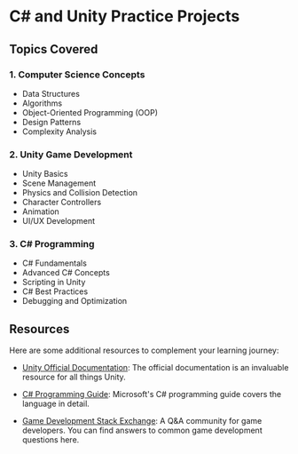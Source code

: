 # C# and Unity Practice Projects

## Topics Covered

### 1. Computer Science Concepts
- Data Structures
- Algorithms
- Object-Oriented Programming (OOP)
- Design Patterns
- Complexity Analysis

### 2. Unity Game Development
- Unity Basics
- Scene Management
- Physics and Collision Detection
- Character Controllers
- Animation
- UI/UX Development

### 3. C# Programming
- C# Fundamentals
- Advanced C# Concepts
- Scripting in Unity
- C# Best Practices
- Debugging and Optimization

## Resources

Here are some additional resources to complement your learning journey:

- [Unity Official Documentation](https://docs.unity3d.com/): The official documentation is an invaluable resource for all things Unity.

- [C# Programming Guide](https://docs.microsoft.com/en-us/dotnet/csharp/): Microsoft's C# programming guide covers the language in detail.

- [Game Development Stack Exchange](https://gamedev.stackexchange.com/): A Q&A community for game developers. You can find answers to common game development questions here.
